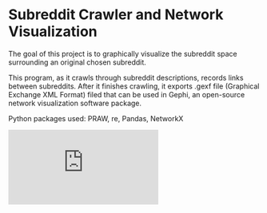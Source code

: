 # Subreddit Crawler and Network Visualization

The goal of this project is to graphically visualize the subreddit space surrounding an original chosen subreddit. 

This program, as it crawls through subreddit descriptions, records links between subreddits. After it finishes crawling, it exports .gexf file (Graphical Exchange XML Format) filed that can be used in Gephi, an open-source network visualization software package.

Python packages used: PRAW, re, Pandas, NetworkX

![1000 subreddits surrounding /r/datascience](https://raw.githubusercontent.com/vincentxl/RedditCrawler/master/datascience.pdf)
